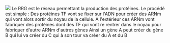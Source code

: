 ![](schemaRRG.jpg)
Le RRG est le réseau permettant la production des protéines. 
Le procédé est simple : Des protéines TF vont se fixer sur l'ADN pour créer des ARNm qui vont alors sortir du noyau de la cellule. A l'extérieur ces ARNm vont fabriquer des protéines dont des TF qui vont re rentrer dans le noyau pour fabriquer d'autre ARNm d'autres gènes 
Ainsi un gène A peut créer du gène B qui lui va créer du C qui à son tour va créer du A et du B  